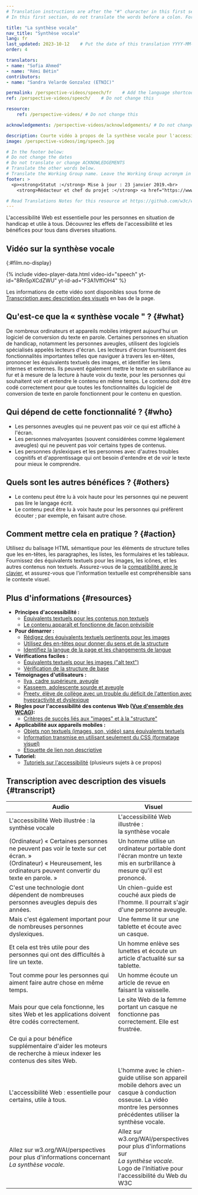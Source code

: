 ```yaml
---
# Translation instructions are after the "#" character in this first section. They are comments that do not show up in the web page. You do not need to translate the instructions after "#".
# In this first section, do not translate the words before a colon. For example, do not translate "title:". Do translate the text after "title:"

title: "La synthèse vocale"
nav_title: "Synthèse vocale"
lang: fr
last_updated: 2023-10-12    # Put the date of this translation YYYY-MM-DD (with month in the middle)
order: 4

translators: 
- name: "Sofia Ahmed"
- name: "Rémi Bétin"
contributors:
- name: "Sandra Velarde Gonzalez (ETNIC)"

permalink: /perspective-videos/speech/fr    # Add the language shortcode to the end, with no slash at the end. For example /path/to/file/fr
ref: /perspective-videos/speech/    # Do not change this

resource:
    ref: /perspective-videos/ # Do not change this

acknowledgements: /perspective-videos/acknowledgements/ # Do not change this

description: Courte vidéo à propos de la synthèse vocale pour l'accessibilité Web - de quoi s'agit-il, qui en bénéficie, et comment mettre cela en pratique.
image: /perspective-videos/img/speech.jpg

# In the footer below:
# Do not change the dates
# Do not translate or change ACKNOWLEDGEMENTS
# Translate the other words below.
# Translate the Working Group name. Leave the Working Group acronym in English.
footer: >
  <p><strong>Statut :</strong> Mise à jour : 23 janvier 2019.<br>
    <strong>Rédacteur et chef du projet :</strong> <a href="https://www.w3.org/People/shadi">Shadi Abou-Zahra</a>. Développé par le <a href="https://www.w3.org/WAI/EO/">Groupe de travail Éducation et Promotion</a> avec le soutien du projet <a href="https://www.w3.org/WAI/DEV/">WAI-DEV</a>, co-financé par la Commission européenne (CE). Mis à jour avec le soutien de la Fondation Ford. ACKNOWLEDGEMENTS.</p>

# Read Translations Notes for this resource at https://github.com/w3c/wai-perspective-videos#readme
---
```


L'accessibilité Web est essentielle pour les personnes en situation de handicap et utile à tous. Découvrez les effets de l'accessibilité et les bénéfices pour tous dans diverses situations.

## Vidéo sur la synthèse vocale
{:#film.no-display}

{% include video-player-data.html
    video-id="speech"
    yt-id="8Rn5pXCdZWU"
    yt-id-ad="F3A1VffiOH4"
%}

Les informations de cette vidéo sont disponibles sous forme de [Transcription avec description des visuels](#transcript) en bas de la page.

Qu'est-ce que la «&nbsp;synthèse vocale&nbsp;" ? {#what}
-------------------------

De nombreux ordinateurs et appareils mobiles intègrent aujourd'hui un logiciel de conversion du texte en parole. Certaines personnes en situation de handicap, notamment les personnes aveugles, utilisent des logiciels spécialisés appelés lecteurs d'écran. Les lecteurs d'écran fournissent des fonctionnalités importantes telles que naviguer à travers les en-têtes, prononcer les équivalents textuels des images, et identifier les liens internes et externes. Ils peuvent également mettre le texte en subrillance au fur et à mesure de la lecture à haute voix du texte, pour les personnes qui souhaitent voir et entendre le contenu en même temps. Le contenu doit être codé correctement pour que toutes les fonctionnalités du logiciel de conversion de texte en parole fonctionnent pour le contenu en question.

Qui dépend de cette fonctionnalité ? {#who}
----------------------------

-   Les personnes aveugles qui ne peuvent pas voir ce qui est affiché à l'écran.
-   Les personnes malvoyantes (souvent considérées comme légalement aveugles) qui ne peuvent pas voir certains types de contenus.
-   Les personnes dyslexiques et les personnes avec d'autres troubles cognitifs et d'apprentissage qui ont besoin d'entendre et de voir le texte pour mieux le comprendre.

Quels sont les autres bénéfices ? {#others}
---------------------------------

-   Le contenu peut être lu à voix haute pour les personnes qui ne peuvent pas lire le langage écrit.
-   Le contenu peut être lu à voix haute pour les personnes qui préfèrent écouter&nbsp;; par exemple, en faisant autre chose.

Comment mettre cela en pratique ? {#action}
--------------------------------------

Utilisez du balisage HTML sémantique pour les éléments de structure telles que les en-têtes, les paragraphes, les listes, les formulaires et les tableaux. Fournissez des équivalents textuels pour les images, les icônes, et les autres contenus non textuels. Assurez-vous de la [compatibilité avec le clavier](/perspective-videos/keyboard/), et assurez-vous que l'information textuelle est compréhensible sans le contexte visuel.

Plus d'informations {#resources}
----------

-   **Principes d'accessibilité :**
    -   [Équivalents textuels pour les contenus non textuels](/fundamentals/accessibility-principles/#alternatives)
    -   [Le contenu apparaît et fonctionne de façon prévisible](/fundamentals/accessibility-principles/#adaptable)
-   **Pour démarrer :**
    -   [Rédigez des équivalents textuels pertinents pour les images](/tips/writing/#write-meaningful-text-alternatives-for-images) 
    -   [Utilisez des en-têtes pour donner du sens et de la structure](/tips/writing/#use-headings-to-convey-meaning-and-structure) 
    -   [Identifiez la langue de la page et les changements de langue](/tips/developing/#identify-page-language-and-language-changes) 
-   **Vérifications faciles :**
    -   [Équivalents textuels pour les images ("alt
        text")](/test-evaluate/preliminary/#images) 
    -   [Vérification de la structure de base](/test-evaluate/preliminary/#structure) 
-   **Témoignages d'utilisateurs :**
    -   [Ilya, cadre supérieure, aveugle](/people-use-web/user-stories/#accountant)
    -   [Kasseem, adolescente sourde et aveugle](/people-use-web/user-stories/#teenager)
    -   [Preety, élève de collège avec un trouble du déficit de l'attention avec hyepractivité et dyslexique](/people-use-web/user-stories/#classroomstudent)
-   **Règles pour l'accessibilité des contenus Web ([Vue d'ensemble des WCAG](/standards-guidelines/wcag/)):**
    -   [Critères de succès liés aux "images" et à la "structure"](https://www.w3.org/WAI/WCAG21/quickref/?tags=images%2Cstructure)
-   **Applicabilité aux appareils mobiles :**
    -   [Objets non textuels (images, son, vidéo) sans équivalents textuels](/standards-guidelines/shared-experiences/#non-text) 
    -   [Information transmise en utilisant seulement du CSS (formatage visuel)](/standards-guidelines/shared-experiences/#visual-formatting) 
    -   [Étiquette de lien non descriptive](/standards-guidelines/shared-experiences/#link-label) 
-   **Tutoriel:**
    -   [Tutoriels sur l'accessibilité](/tutorials/) 
        (plusieurs sujets à ce propos)

## Transcription avec description des visuels {#transcript}

<table>
  <thead>
    <tr>
      <th width="65%">Audio</th>
      <th>Visuel</th>
    </tr>
  </thead>
  <tbody>
    <tr>
      <td>L'accessibilité Web illustrée : la synthèse vocale</td>
      <td>L'accessibilité Web illustrée :<br>
        la synthèse vocale</td>
    </tr>
    <tr>
      <td>(Ordinateur) «&nbsp;Certaines personnes ne peuvent pas voir le texte sur cet écran.&nbsp;»<br>
(Ordinateur) «&nbsp;Heureusement, les ordinateurs peuvent convertir du texte en parole.&nbsp;»</td>
      <td>Un homme utilise un ordinateur portable dont l'écran montre un texte mis en surbrillance à mesure qu'il est prononcé.</td>
    </tr>
    <tr>
      <td>C'est une technologie dont dépendent de nombreuses personnes aveugles depuis des années.</td>
      <td>Un chien-guide est couché aux pieds de l'homme. Il pourrait s'agir d'une personne aveugle.</td>
    </tr>
    <tr>
      <td>Mais c'est également important pour de nombreuses personnes dyslexiques.</td>
      <td>Une femme lit sur une tablette et écoute avec un casque.</td>
    </tr>
    <tr>
      <td>Et cela est très utile pour des personnes qui ont des difficultés à lire un texte.</td>
      <td>Un homme enlève ses lunettes et écoute un article d'actualité sur sa tablette.</td>
    </tr>
    <tr>
      <td>Tout comme pour les personnes qui aiment faire autre chose en même temps.</td>
      <td>Un homme écoute un article de revue en faisant la vaisselle.</td>
    </tr>
    <tr>
      <td>Mais pour que cela fonctionne, les sites Web et les applications doivent être codés correctement.</td>
      <td>Le site Web de la femme portant un casque ne fonctionne pas correctement. Elle est frustrée.</td>
    </tr>
    <tr>
      <td>Ce qui a pour bénéfice supplémentaire d'aider les moteurs de recherche à mieux indexer les contenus des sites Web.</td>
      <td>&nbsp;</td>
    </tr>
    <tr>
      <td>L'accessibilité Web : essentielle pour certains, utile à tous.</td>
      <td>L'homme avec le chien-guide utilise son appareil mobile dehors avec un casque à conduction osseuse. La vidéo montre les personnes précédentes utiliser la synthèse vocale.</td>
    </tr>
    <tr>
      <td>Allez sur w3.org/WAI/perspectives pour plus d'informations concernant <em>La synthèse vocale</em>.</td>
      <td>Allez sur<br>
        w3.org/WAI/perspectives<br>
        pour plus d'informations sur<br>
        <em>La synthèse vocale</em>. <br>
        Logo de l'Initiative pour l'accessibilité du Web du W3C</td>
    </tr>
  </tbody>
</table>
